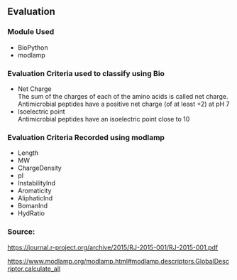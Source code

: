 ## Evaluation
### Module Used
* BioPython
* modlamp
### Evaluation Criteria used to classify using Bio
- Net Charge<br>
The sum of the charges of each of the amino acids is called net charge. Antimicrobial peptides
have a positive net charge (of at least +2) at pH 7
- Isoelectric point<br>
Antimicrobial peptides have an isoelectric point close to 10 

### Evaluation Criteria Recorded using modlamp
* Length
* MW
* ChargeDensity
* pI
* InstabilityInd
* Aromaticity
* AliphaticInd
* BomanInd
* HydRatio



### Source:<br>
https://journal.r-project.org/archive/2015/RJ-2015-001/RJ-2015-001.pdf

https://www.modlamp.org/modlamp.html#modlamp.descriptors.GlobalDescriptor.calculate_all